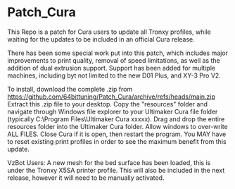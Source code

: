 # Patch_Cura
 This Repo is a patch for Cura users to update all Tronxy profiles, while waiting for the updates to be included in an official Cura release.

There has been some special work put into this patch, which includes major improvements to print quality, removal of speed limitations, as well as the addition of dual extrusion support. Support has been added for multiple machines, including byt not limited to the new D01 Plus, and XY-3 Pro V2.

To install, download the complete .zip from https://github.com/64bittuning/Patch_Cura/archive/refs/heads/main.zip
Extract this .zip file to your desktop. Copy the "resources" folder and navigate through Windows file explorer to your Ultimaker Cura file folder (typically C:\Program Files\Ultimaker Cura xxxxx). Drag and drop the entire resources folder into the Ultimaker Cura folder. Allow windows to over-write ALL FILES. Close Cura if it is open, then restart the program. You MAY have to reset existing print profiles in order to see the maximum benefit from this update.

VzBot Users: A new mesh for the bed surface has been loaded, this is under the Tronxy X5SA printer profile. This will also be included in the next release, however it will need to be manually activated.